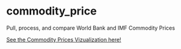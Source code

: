 # commodity_price
Pull, process, and compare World Bank and IMF Commodity Prices

[See the Commodity Prices Vizualization here!](https://public.tableau.com/app/profile/shannon.s.3791/viz/CommodityPrices_16739642679590/IndexBreakdownComparison_1)
